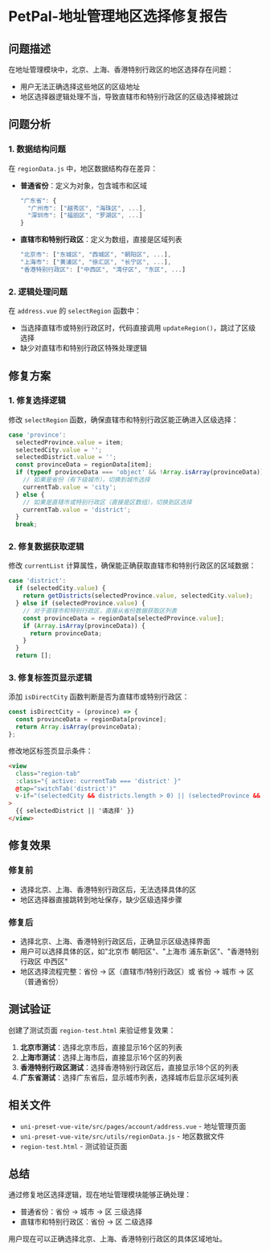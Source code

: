 # PetPal-地址管理地区选择修复报告

## 问题描述

在地址管理模块中，北京、上海、香港特别行政区的地区选择存在问题：
- 用户无法正确选择这些地区的区级地址
- 地区选择器逻辑处理不当，导致直辖市和特别行政区的区级选择被跳过

## 问题分析

### 1. 数据结构问题
在 `regionData.js` 中，地区数据结构存在差异：
- **普通省份**：定义为对象，包含城市和区域
  ```javascript
  "广东省": {
    "广州市": ["越秀区", "海珠区", ...],
    "深圳市": ["福田区", "罗湖区", ...]
  }
  ```
- **直辖市和特别行政区**：定义为数组，直接是区域列表
  ```javascript
  "北京市": ["东城区", "西城区", "朝阳区", ...],
  "上海市": ["黄浦区", "徐汇区", "长宁区", ...],
  "香港特别行政区": ["中西区", "湾仔区", "东区", ...]
  ```

### 2. 逻辑处理问题
在 `address.vue` 的 `selectRegion` 函数中：
- 当选择直辖市或特别行政区时，代码直接调用 `updateRegion()`，跳过了区级选择
- 缺少对直辖市和特别行政区特殊处理逻辑

## 修复方案

### 1. 修复选择逻辑
修改 `selectRegion` 函数，确保直辖市和特别行政区能正确进入区级选择：

```javascript
case 'province':
  selectedProvince.value = item;
  selectedCity.value = '';
  selectedDistrict.value = '';
  const provinceData = regionData[item];
  if (typeof provinceData === 'object' && !Array.isArray(provinceData)) {
    // 如果是省份（有下级城市），切换到城市选择
    currentTab.value = 'city';
  } else {
    // 如果是直辖市或特别行政区（直接是区数组），切换到区选择
    currentTab.value = 'district';
  }
  break;
```

### 2. 修复数据获取逻辑
修改 `currentList` 计算属性，确保能正确获取直辖市和特别行政区的区域数据：

```javascript
case 'district':
  if (selectedCity.value) {
    return getDistricts(selectedProvince.value, selectedCity.value);
  } else if (selectedProvince.value) {
    // 对于直辖市和特别行政区，直接从省份数据获取区列表
    const provinceData = regionData[selectedProvince.value];
    if (Array.isArray(provinceData)) {
      return provinceData;
    }
  }
  return [];
```

### 3. 修复标签页显示逻辑
添加 `isDirectCity` 函数判断是否为直辖市或特别行政区：

```javascript
const isDirectCity = (province) => {
  const provinceData = regionData[province];
  return Array.isArray(provinceData);
};
```

修改地区标签页显示条件：

```html
<view 
  class="region-tab" 
  :class="{ active: currentTab === 'district' }"
  @tap="switchTab('district')"
  v-if="(selectedCity && districts.length > 0) || (selectedProvince && isDirectCity(selectedProvince))"
>
  {{ selectedDistrict || '请选择' }}
</view>
```

## 修复效果

### 修复前
- 选择北京、上海、香港特别行政区后，无法选择具体的区
- 地区选择器直接跳转到地址保存，缺少区级选择步骤

### 修复后
- 选择北京、上海、香港特别行政区后，正确显示区级选择界面
- 用户可以选择具体的区，如"北京市 朝阳区"、"上海市 浦东新区"、"香港特别行政区 中西区"
- 地区选择流程完整：省份 → 区（直辖市/特别行政区）或 省份 → 城市 → 区（普通省份）

## 测试验证

创建了测试页面 `region-test.html` 来验证修复效果：

1. **北京市测试**：选择北京市后，直接显示16个区的列表
2. **上海市测试**：选择上海市后，直接显示16个区的列表  
3. **香港特别行政区测试**：选择香港特别行政区后，直接显示18个区的列表
4. **广东省测试**：选择广东省后，显示城市列表，选择城市后显示区域列表

## 相关文件

- `uni-preset-vue-vite/src/pages/account/address.vue` - 地址管理页面
- `uni-preset-vue-vite/src/utils/regionData.js` - 地区数据文件
- `region-test.html` - 测试验证页面

## 总结

通过修复地区选择逻辑，现在地址管理模块能够正确处理：
- 普通省份：省份 → 城市 → 区 三级选择
- 直辖市和特别行政区：省份 → 区 二级选择

用户现在可以正确选择北京、上海、香港特别行政区的具体区域地址。 